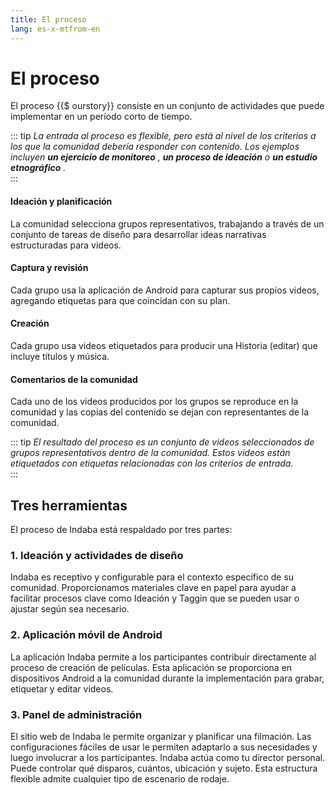 ```yaml
---
title: El proceso
lang: es-x-mtfrom-en
---
```

<ReadTime/> 

<h1> El proceso </h1> 

<Leader> 
 El proceso {{$ ourstory}} consiste en un conjunto de actividades que puede implementar en un período corto de tiempo.  

</Leader> 

::: tip 
 <i class="el-icon-bottom large"/>La entrada al proceso es flexible, pero está al nivel de los criterios a los que la comunidad debería responder con contenido. Los ejemplos incluyen <strong>un ejercicio de monitoreo</strong> , <strong>un proceso de ideación</strong> o <strong>un estudio etnográfico</strong> .</i>  
:::  

<el-timeline> 
<el-timeline-item timestamp="Day 1" placement="top"> 

<h4> Ideación y planificación </h4> 
 La comunidad selecciona grupos representativos, trabajando a través de un conjunto de tareas de diseño para desarrollar ideas narrativas estructuradas para videos.  

</el-timeline-item> 
<el-timeline-item timestamp="Day 2-3" placement="top"> 

<h4> Captura y revisión </h4> 
 Cada grupo usa la aplicación de Android para capturar sus propios videos, agregando etiquetas para que coincidan con su plan.  

</el-timeline-item> 
<el-timeline-item timestamp="Day 4" placement="top"> 

<h4> Creación </h4> 
 Cada grupo usa videos etiquetados para producir una Historia (editar) que incluye títulos y música.  

</el-timeline-item> 
<el-timeline-item timestamp="Day 5" placement="top"> 

<h4> Comentarios de la comunidad </h4> 
 Cada uno de los videos producidos por los grupos se reproduce en la comunidad y las copias del contenido se dejan con representantes de la comunidad.  

</el-timeline-item> 
</el-timeline> 

::: tip 
 <i class="el-icon-bottom large"/>El resultado del proceso es un conjunto de videos seleccionados de grupos representativos dentro de la comunidad. Estos videos están etiquetados con etiquetas relacionadas con los criterios de entrada.</i>  
:::  


<h2> Tres herramientas </h2> 

 El proceso de Indaba está respaldado por tres partes:  

<h3> 1. Ideación y actividades de diseño </h3> 

 Indaba es receptivo y configurable para el contexto específico de su comunidad. Proporcionamos materiales clave en papel para ayudar a facilitar procesos clave como Ideación y Taggin que se pueden usar o ajustar según sea necesario.  

<h3> 2. Aplicación móvil de Android </h3> 

 La aplicación Indaba permite a los participantes contribuir directamente al proceso de creación de películas. Esta aplicación se proporciona en dispositivos Android a la comunidad durante la implementación para grabar, etiquetar y editar videos.  

<h3> 3. Panel de administración </h3> 

 El sitio web de Indaba le permite organizar y planificar una filmación. Las configuraciones fáciles de usar le permiten adaptarlo a sus necesidades y luego involucrar a los participantes. Indaba actúa como tu director personal. Puede controlar qué disparos, cuántos, ubicación y sujeto. Esta estructura flexible admite cualquier tipo de escenario de rodaje.  
